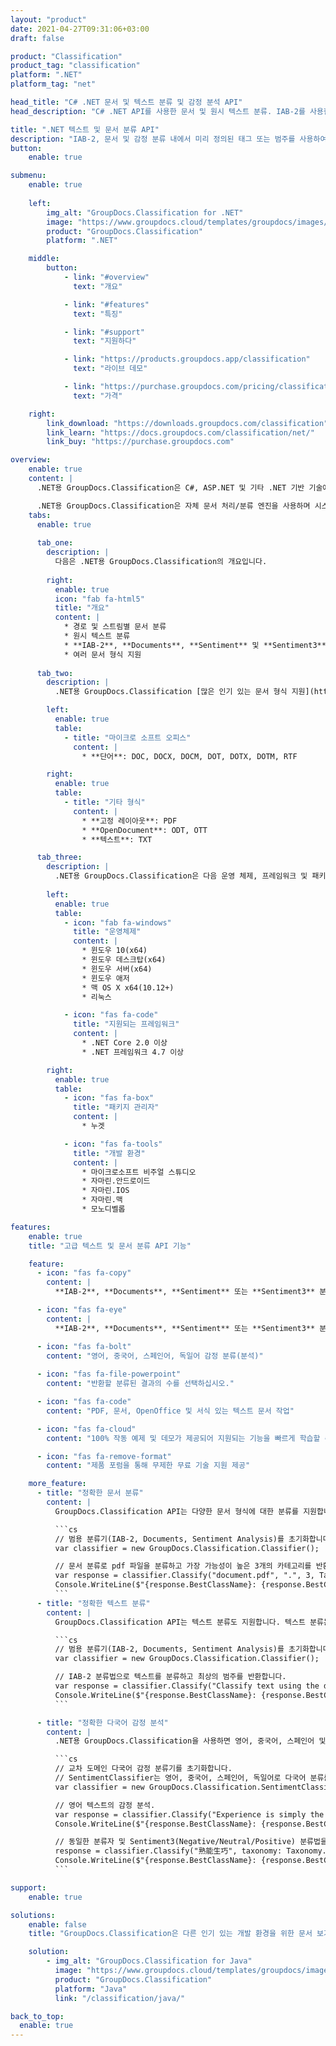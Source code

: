 ```yaml
---
layout: "product"
date: 2021-04-27T09:31:06+03:00
draft: false

product: "Classification"
product_tag: "classification"
platform: ".NET"
platform_tag: "net"

head_title: "C# .NET 문서 및 텍스트 분류 및 감정 분석 API"
head_description: "C# .NET API를 사용한 문서 및 원시 텍스트 분류. IAB-2를 사용한 분류 및 문서 분류 및 분류를 사용한 소비자 감정 분석 Sentiment."

title: ".NET 텍스트 및 문서 분류 API"
description: "IAB-2, 문서 및 감정 분류 내에서 미리 정의된 태그 또는 범주를 사용하여 파일 및 텍스트 분류기 기능으로 .NET 애플리케이션을 강화합니다.."
button:
    enable: true

submenu:
    enable: true
    
    left:
        img_alt: "GroupDocs.Classification for .NET"
        image: "https://www.groupdocs.cloud/templates/groupdocs/images/product-logos/groupdocs-classification-net.png"
        product: "GroupDocs.Classification"
        platform: ".NET"

    middle:
        button:
            - link: "#overview"
              text: "개요"

            - link: "#features"
              text: "특징"

            - link: "#support"
              text: "지원하다"

            - link: "https://products.groupdocs.app/classification"
              text: "라이브 데모"

            - link: "https://purchase.groupdocs.com/pricing/classification/net"
              text: "가격"

    right:
        link_download: "https://downloads.groupdocs.com/classification"
        link_learn: "https://docs.groupdocs.com/classification/net/"
        link_buy: "https://purchase.groupdocs.com"

overview:
    enable: true
    content: |
      .NET용 GroupDocs.Classification은 C#, ASP.NET 및 기타 .NET 기반 기술에서 강력한 텍스트 및 문서 분류/분류 응용 프로그램을 만드는 데 도움이 되는 직관적인 C# Netstandard 2.0 API입니다. API는 4가지 유형의 분류법을 지원하고 표준화된 텍스트 범주를 할당하기 위해 IAB-2를 사용하고 다양한 문서 유형에 대해 Aspose에서 개발한 문서 분류법을 사용하거나 감정 분석을 위해 Sentiment(및 Sentiment3)를 사용하여 고급 문서 및 텍스트 분류를 제공합니다. API는 텍스트, 문장, 단어까지 분석하고 PDF, Microsoft Word, OpenDocument, RTF 및 TXT를 포함한 다양한 산업 표준 문서 형식 분류를 지원합니다. 감정 분석(분류)은 언어 자동 감지로 영어, 중국어, 스페인어, 독일어를 지원합니다. API는 C#에서 세분화된 감정 분석에 사용할 수 있는 긍정 확률을 반환할 수 있습니다.  

      .NET용 GroupDocs.Classification은 자체 문서 처리/분류 엔진을 사용하며 시스템에 외부 도구를 설치할 필요가 없습니다. .NET 플랫폼을 대상으로 애플리케이션을 개발하고 .NET 프레임워크(.NET Core 포함)를 설치할 수 있는 모든 인기 있는 운영 체제(Windows, Linux, macOS)를 지원합니다.
    tabs:
      enable: true
      
      tab_one:
        description: |
          다음은 .NET용 GroupDocs.Classification의 개요입니다.
      
        right:
          enable: true
          icon: "fab fa-html5"
          title: "개요"
          content: |
            * 경로 및 스트림별 문서 분류
            * 원시 텍스트 분류
            * **IAB-2**, **Documents**, **Sentiment** 및 **Sentiment3** 분류가 지원됨
            * 여러 문서 형식 지원
      
      tab_two:
        description: |
          .NET용 GroupDocs.Classification [많은 인기 있는 문서 형식 지원](https://docs.groupdocs.com/classification/net/supported-document-formats/).

        left:
          enable: true
          table:
            - title: "마이크로 소프트 오피스"
              content: |
                * **단어**: DOC, DOCX, DOCM, DOT, DOTX, DOTM, RTF

        right:
          enable: true
          table:
            - title: "기타 형식"
              content: |
                * **고정 레이아웃**: PDF
                * **OpenDocument**: ODT, OTT
                * **텍스트**: TXT

      tab_three:
        description: |
          .NET용 GroupDocs.Classification은 다음 운영 체제, 프레임워크 및 패키지 관리자를 지원합니다.
        
        left:
          enable: true
          table:
            - icon: "fab fa-windows"
              title: "운영체제"
              content: |
                * 윈도우 10(x64)
                * 윈도우 데스크탑(x64)
                * 윈도우 서버(x64)
                * 윈도우 애저
                * 맥 OS X x64(10.12+)
                * 리눅스

            - icon: "fas fa-code"
              title: "지원되는 프레임워크"
              content: |
                * .NET Core 2.0 이상
                * .NET 프레임워크 4.7 이상

        right:
          enable: true
          table:
            - icon: "fas fa-box"
              title: "패키지 관리자"
              content: |
                * 누겟

            - icon: "fas fa-tools"
              title: "개발 환경"
              content: |
                * 마이크로소프트 비주얼 스튜디오
                * 자마린.안드로이드
                * 자마린.IOS
                * 자마린.맥
                * 모노디벨롭

features:
    enable: true
    title: "고급 텍스트 및 문서 분류 API 기능"

    feature:
      - icon: "fas fa-copy"
        content: |
          **IAB‑2**, **Documents**, **Sentiment** 또는 **Sentiment3** 분류를 사용하여 경로별로 문서 분류

      - icon: "fas fa-eye"
        content: |
          **IAB‑2**, **Documents**, **Sentiment** 또는 **Sentiment3** 분류를 사용하여 원시 텍스트 분류 수행

      - icon: "fas fa-bolt"
        content: "영어, 중국어, 스페인어, 독일어 감정 분류(분석)"
      
      - icon: "fas fa-file-powerpoint"
        content: "반환할 분류된 결과의 수를 선택하십시오."

      - icon: "fas fa-code"
        content: "PDF, 문서, OpenOffice 및 서식 있는 텍스트 문서 작업"

      - icon: "fas fa-cloud"
        content: "100% 작동 예제 및 데모가 제공되어 지원되는 기능을 빠르게 학습할 수 있습니다."

      - icon: "fas fa-remove-format"
        content: "제품 포럼을 통해 무제한 무료 기술 지원 제공"

    more_feature:
      - title: "정확한 문서 분류"
        content: |
          GroupDocs.Classification API는 다양한 문서 형식에 대한 분류를 지원합니다. 아래 C# 코드 예제는 최상의 결과 3개를 반환하여 문서 분류를 사용하여 현재 폴더에서 PDF 파일을 분류하는 방법을 보여줍니다.

          ```cs
          // 범용 분류기(IAB-2, Documents, Sentiment Analysis)를 초기화합니다.
          var classifier = new GroupDocs.Classification.Classifier();

          // 문서 분류로 pdf 파일을 분류하고 가장 가능성이 높은 3개의 카테고리를 반환합니다.
          var response = classifier.Classify("document.pdf", ".", 3, Taxonomy.Documents);
          Console.WriteLine($"{response.BestClassName}: {response.BestClassProbability}");
          ```
      - title: "정확한 텍스트 분류"
        content: |
          GroupDocs.Classification API는 텍스트 분류도 지원합니다. 텍스트 분류는 IAB-2, Documents, Sentiment 및 Sentiment3의 4가지 분류로 수행할 수 있습니다. 아래 C# 코드 예제에서는 최상의 결과를 반환하여 기본(IAB-2) 분류로 텍스트를 분류하는 방법을 보여줍니다.

          ```cs
          // 범용 분류기(IAB-2, Documents, Sentiment Analysis)를 초기화합니다.
          var classifier = new GroupDocs.Classification.Classifier();

          // IAB-2 분류법으로 텍스트를 분류하고 최상의 범주를 반환합니다.
          var response = classifier.Classify("Classify text using the default IAB-2 taxonomy");
          Console.WriteLine($"{response.BestClassName}: {response.BestClassProbability}");
          ```

      - title: "정확한 다국어 감정 분석"
        content: |
          .NET용 GroupDocs.Classification을 사용하면 영어, 중국어, 스페인어 및 독일어로 도메인 간 감정 분석(분류)을 수행할 수 있습니다. .NET용 GroupDocs.Classification은 적절한 언어를 자동으로 감지합니다. 감정 분석 API 사용 사례는 다음 C# 코드로 설명됩니다.

          ```cs
          // 교차 도메인 다국어 감정 분류기를 초기화합니다. 
          // SentimentClassifier는 영어, 중국어, 스페인어, 독일어로 다국어 분류를 지원합니다.
          var classifier = new GroupDocs.Classification.SentimentClassifier();

          // 영어 텍스트의 감정 분석.
          var response = classifier.Classify("Experience is simply the name we give our mistakes");
          Console.WriteLine($"{response.BestClassName}: {response.BestClassProbability}");

          // 동일한 분류자 및 Sentiment3(Negative/Neutral/Positive) 분류법을 사용하여 중국어 텍스트의 감정 분석.
          response = classifier.Classify("熟能生巧", taxonomy: Taxonomy.Sentiment3);
          Console.WriteLine($"{response.BestClassName}: {response.BestClassProbability}");
          ```

support:
    enable: true

solutions:
    enable: false
    title: "GroupDocs.Classification은 다른 인기 있는 개발 환경을 위한 문서 보기 API를 제공합니다."

    solution:
        - img_alt: "GroupDocs.Classification for Java"
          image: "https://www.groupdocs.cloud/templates/groupdocs/images/product-logos/groupdocs-classification-java.png"
          product: "GroupDocs.Classification"
          platform: "Java"
          link: "/classification/java/"

back_to_top:
  enable: true
---
```

